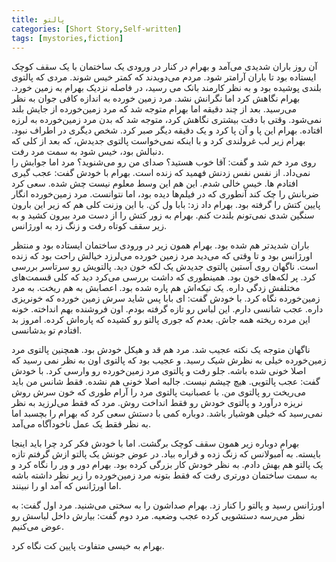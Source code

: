 ```yaml
---
title: پالتو
categories: [Short Story,Self-written]
tags: [mystories,fiction]
---
```


<style type="text/css"> 
@font-face { font-family: 'Roya'; src: url('../../roya.ttf'); } 
.px-1 {
    font-family: Roya; direction: rtl;
}

.px-1 p {
    font-size:1.5em;
}
</style> 

آن روز باران شدیدی می‌آمد و بهرام در کنار در ورودی یک ساختمان با یک سقف کوچک ایستاده‌ بود تا باران آرامتر شود. مردم می‌دویدند که کمتر خیس شوند. مردی که پالتوی بلندی پوشیده بود و به نظر کارمند بانک می رسید، در فاصله نزدیک بهرام به زمین خورد. بهرام نگاهش کرد اما نگرانش نشد. مرد زمین خورده به اندازه کافی جوان به نظر می‌رسید. بعد از چند دقیقه اما بهرام متوجه شد که مرد زمین‌خورده از جایش بلند نمی‌شود. وقتی با دقت بیشتری نگاهش کرد، متوجه شد که بدن مرد زمین‌خورده به لرزه افتاده. بهرام این پا و آن پا کرد و یک دقیقه دیگر صبر کرد. شخص دیگری در اطراف نبود. بهرام زیر لب غرولندی کرد و با اینکه نمی‌خواست پالتوی جدیدش، که بعد از کلی که دنبالش بود، خیس شود به سمت مرد رفت.  
روی مرد خم شد و گفت: آقا خوب هستید؟ صدای من رو می‌شنوید؟
مرد اما جوابش را نمی‌داد. از نفس نفس زدنش فهمید که زنده است. 
بهرام با خودش گفت: عجب گیری افتادم ها. خیس خالی شدم. این هم این وسط معلوم نیست چش شده. 
سعی کرد ضربانش را چک کند آنطوری که در فیلم‌ها دیده بود، اما نتوانست. مرد زمین‌خورده انگار پایین کتش را گرفته بود. 
بهرام داد زد: بابا ول کن. با این وزنت کلی هم که زیر این بارون سنگین شدی نمی‌تونم بلندت کنم.
بهرام به زور کتش را از دست مرد بیرون کشید و به زیر سقف کوتاه رفت و زنگ زد به اورژانس. 

باران شدیدتر هم شده بود. بهرام همون زیر در ورودی ساختمان ایستاده بود و منتظر اورژانس بود و تا وقتی که می‌دید مرد زمین خورده می‌لرزد خیالش راحت بود که زنده است. ناگهان روی آستین پالتوی جدیدش یک لکه خون دید. پالتویش رو سرتاسر بررسی کرد. پر لکه‌های خون بود. همینطوری که داشت بررسی می‌کرد دید که کلی قسمت‌های مختلفش زدگی داره. یک تیکه‌اش هم پاره شده بود. اعصابش به هم ریخت. به مرد زمین‌خورده نگاه کرد. 
با خودش گفت:  ای بابا پس شاید سرش زمین خورده که خونریزی داره. عجب شانسی دارم. این لباس رو تازه گرفته بودم. اون فروشنده بهم انداخته. خونه این مرده ریخته همه جاش. بعدم که جوری پالتو رو کشیده که پاره‌اش کرده. امروز بد افتادم تو بدشانسی.

ناگهان متوجه یک نکته عجیب شد. مرد هم قد و هیکل خودش بود. همچنین پالتوی مرد زمین‌خورده خیلی به نظرش شیک رسید. و عجیب بود که پالتوی اون به نظر نمی رسید که اصلا خونی شده باشه. جلو رفت و پالتوی مرد زمین‌خورده رو وارسی کرد. 
با خودش گفت: عجب پالتویی. هیچ چیشم نیست. جالبه اصلا خونی هم نشده. فقط شانس من باید می‌ریخت رو پالتوی من.
با عصبانیت پالتوی مرد را آرام طوری که خون سرش روش نریزه درآورد و پالتوی خودش رو فقط انداخت روش. مرد که فقط می‌لرزید به نظر نمی‌رسید که خیلی هوشیار باشد. دوباره کمی با دستش سعی کرد که بهرام را بچسبد اما به نظر فقط یک عمل ناخودآگاه می‌آمد.

بهرام دوباره زیر همون سقف کوچک برگشت. اما با خودش فکر کرد چرا باید اینجا بایسته. به آمبولانس که زنگ زده و قراره بیاد. در عوض جونش یک پالتو ازش گرفتم تازه یک پالتو هم بهش دادم. به نظر خودش کار بزرگی کرده بود. بهرام دور و ور را نگاه کرد و به سمت ساختمان دورتری رفت که فقط بتونه مرد زمین‌خورده را زیر نظر داشته باشه اما اورژانس که آمد او را نبینند. 

اورژانس رسید و پالتو را کنار زد. بهرام صداشون را به سختی می‌شنید. 
 مرد اول گفت: به نظر می‌رسه دستشویی کرده عجب وضعیه.
مرد دوم گفت: بیارش داخل لباسش رو عوض می‌کنیم.

بهرام به خیسی متفاوت پایین کت نگاه کرد.